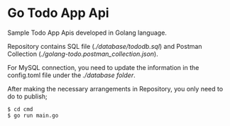 # Go Todo App Api

Sample Todo App Apis developed in Golang language.

Repository contains SQL file (*./database/tododb.sql*) and Postman Collection (*./golang-todo.postman_collection.json*).

For MySQL connection, you need to update the information in the config.toml file under the *./database folder*.

After making the necessary arrangements in Repository, you only need to do to publish;
```
$ cd cmd
$ go run main.go
```
